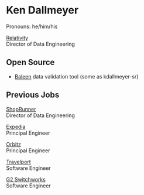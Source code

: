 # Ken Dallmeyer

Pronouns: he/him/his

[Relativity](https://www.relativity.com/)<br>
Director of Data Engineering

## Open Source

* [Baleen](https://github.com/ShopRunner/baleen) data validation tool (some as kdallmeyer-sr)

## Previous Jobs

[ShopRunner](https://www.shoprunner.com/promo/free)<br>
Director of Data Engineering

[Expedia](https://www.expedia.com/)<br>
Principal Engineer

[Orbitz](https://www.orbitz.com/)<br>
Principal Engineer<br>

[Travelport](https://www.travelport.com/)<br>
Software Engineer

[G2 Switchworks](https://www.travelweekly.com/Travel-News/Travel-Technology/Travelport-buys-G2-SwitchWorks-technology-for-new-agent-desktop)<br>
Software Engineer
